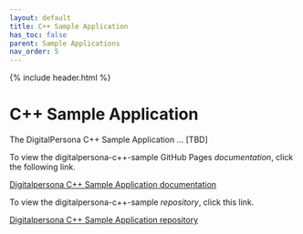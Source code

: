 ```yaml
---
layout: default
title: C++ Sample Application
has_toc: false
parent: Sample Applications
nav_order: 5  
---
```


{% include header.html %}
<BR>

# C++ Sample Application

The DigitalPersona C++ Sample Application ... [TBD]

To view the digitalpersona-c++-sample GitHub Pages *documentation*,  click the following link.

[Digitalpersona C++ Sample Application  documentation](https://hidglobal.github.io/digitalpersona-native-api#sample-applications.md/)

To view the digitalpersona-c++-sample *repository*,  click this link.

[Digitalpersona C++ Sample Application repository](https://github.com/hidglobal/digitalpersona-sample-cpp/)
